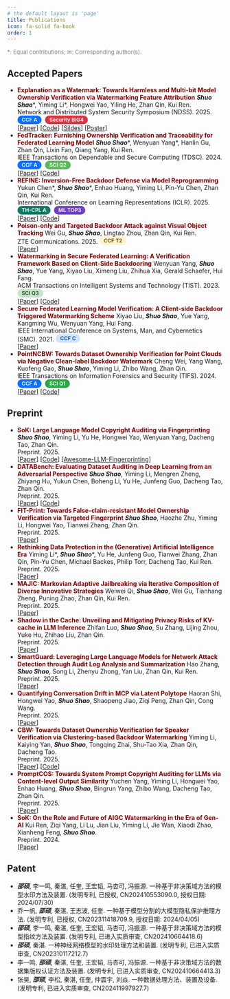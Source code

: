 ```yaml
---
# the default layout is 'page'
title: Publications
icon: fa-solid fa-book
order: 1
---
```


<style>
/* --- Badge Base Style (FIXED) --- */
.badge {
  display: inline-block;
  padding: 4px 10px;
  font-size: 12px;
  font-weight: 600;
  line-height: 1;
  text-align: center;
  white-space: nowrap;
  vertical-align: text-bottom; /* 修正了垂直对齐问题 */
  border-radius: 12px;
  margin-right: 4px;
}

/* --- SCI Series (Green Palette) --- */
.badge.sci-q1 { color: #fff; background-color: #28a745; } /* Q1: 卓越绿 */
.badge.sci-q2 { color: #fff; background-color: #5cb85c; } /* Q2: 健康绿 */
.badge.sci-q3 { color: #1e4620; background-color: #c8e6c9; } /* Q3: 清新绿 */
.badge.sci-q4 { color: #385e3a; background-color: #e8f5e9; } /* Q4: 淡雅绿 */

/* --- CCF Series (Blue Palette) --- */
.badge.ccf-a { color: #fff; background-color: #0d6efd; } /* A: 权威蓝 */
.badge.ccf-b { color: #fff; background-color: #3d8bfd; } /* B: 专业蓝 */
.badge.ccf-c { color: #014a99; background-color: #cfe2ff; } /* C: 清爽蓝 */

/* --- CCF-T Series (Orange/Yellow Palette) --- */
.badge.ccf-t1 { color: #fff; background-color: #fd7e14; } /* T1: 活力橙 */
.badge.ccf-t2 { color: #664d03; background-color: #fff3cd; } /* T2: 明亮黄 */
.badge.ccf-t3 { color: #614d2a; background-color: #fff9e8; } /* T3: 柔和杏 */

/* --- Special Recognition Series --- */
.badge.ml-top3 { color: #fff; background-color: #6f42c1; } /* ML TOP3: 创新紫 */
.badge.sec-big4 { color: #fff; background-color: #dc3545; } /* Security BIG4: 安全红 */

/* --- TH-CPL Series (Teal Palette) --- NEW! --- */
/* A (vs CCF-A): 深青色 - 现代、沉稳 */
.badge.th-cpl-a {
  color: #fff;
  background-color: #117A65;
}
/* B (vs CCF-B): 明青色 - 专业、清晰 */
.badge.th-cpl-b {
  color: #fff;
  background-color: #16A085;
}
</style>

<span style="color: gray;font-size: small;">*: Equal contributions; &#9993;: Corresponding author(s).</span>

## Accepted Papers 

- <font color=Maroon><b>Explanation as a Watermark: Towards Harmless and Multi-bit Model Ownership Verification via Watermarking Feature Attribution</b></font>
  ***Shuo Shao***\*, Yiming Li\*, Hongwei Yao, Yiling He, Zhan Qin, Kui Ren.<br>
  Network and Distributed System Security Symposium (NDSS). 2025. <span class="badge ccf-a">CCF A</span> <span class="badge sec-big4">Security BIG4</span><br>
  [[Paper](https://arxiv.org/abs/2405.04825)] [[Code](https://github.com/shaoshuo-ss/EaaW)] [[Sildes](https://drive.google.com/file/d/1_xFE_Hrd63RO6FnS6-iLNZqEfi8LWN8b/view?usp=sharing)] [[Poster](https://drive.google.com/file/d/10yvkP86sH16ELQSW3oCnRkQNGRrYx64Y/view?usp=sharing)]
- <font color=Maroon><b>FedTracker: Furnishing Ownership Verification and Traceability for Federated Learning Model</b></font>
  ***Shuo Shao***\*, Wenyuan Yang\*, Hanlin Gu, Zhan Qin, Lixin Fan, Qiang Yang, Kui Ren.<br>
  IEEE Transactions on Dependable and Secure Computing (TDSC). 2024. <span class="badge ccf-a">CCF A</span> <span class="badge sci-q2">SCI Q2</span><br>
  [[Paper](https://ieeexplore.ieee.org/document/10504977)] [[Code](https://github.com/shaoshuo-ss/FedTracker)]
- <font color=Maroon><b>REFINE: Inversion-Free Backdoor Defense via Model Reprogramming</b></font>
  Yukun Chen\*, ***Shuo Shao***\*, Enhao Huang, Yiming Li, Pin-Yu Chen, Zhan Qin, Kui Ren.<br>
  International Conference on Learning Representations (ICLR). 2025. <span class="badge th-cpl-a">TH-CPL A</span> <span class="badge ml-top3">ML TOP3</span><br>
  [[Paper](https://arxiv.org/abs/2502.18508)] [[Code](https://github.com/WhitolfChen/REFINE)]
- <font color=Maroon><b>Poison-only and Targeted Backdoor Attack against Visual Object Tracking</b></font>
  Wei Gu, ***Shuo Shao***, Lingtao Zhou, Zhan Qin, Kui Ren.<br>
  ZTE Communications. 2025. <span class="badge ccf-t2">CCF T2</span><br>
  [[Paper](https://zte.magtechjournal.com/EN/10.12142/ZTECOM.202503002#1)]
- <font color=Maroon><b>Watermarking in Secure Federated Learning: A Verification Framework Based on Client-Side Backdooring</b></font>
  Wenyuan Yang, ***Shuo Shao***, Yue Yang, Xiyao Liu, Ximeng Liu, Zhihua Xia, Gerald Schaefer, Hui Fang.<br>
  ACM Transactions on Intelligent Systems and Technology (TIST). 2023. <span class="badge sci-q3">SCI Q3</span><br>
  [[Paper](https://dl.acm.org/doi/full/10.1145/3630636)] [[Code](https://github.com/shaoshuo-ss/Watermark-Secure-FL)]
- <font color=Maroon><b>Secure Federated Learning Model Verification: A Client-side Backdoor Triggered Watermarking Scheme</b></font>
  Xiyao Liu, ***Shuo Shao***, Yue Yang, Kangming Wu, Wenyuan Yang, Hui Fang.<br>
  IEEE International Conference on Systems, Man, and Cybernetics (SMC). 2021. <span class="badge ccf-c">CCF C</span><br>
  [[Paper](https://ieeexplore.ieee.org/abstract/document/9658998/)]
- <font color=Maroon><b>PointNCBW: Towards Dataset Ownership Verification for Point Clouds via Negative Clean-label Backdoor Watermark</b></font>
  Cheng Wei, Yang Wang, Kuofeng Gao, ***Shuo Shao***, Yiming Li, Zhibo Wang, Zhan Qin.<br>
  IEEE Transactions on Information Forensics and Security (TIFS). 2024. <span class="badge ccf-a">CCF A</span> <span class="badge sci-q1">SCI Q1</span><br>
  [[Paper](https://ieeexplore.ieee.org/abstract/document/10745757)] [[Code](https://github.com/weic0810/PointNCBW)]

## Preprint

- <font color=Maroon><b>SoK: Large Language Model Copyright Auditing via Fingerprinting</b></font>
  ***Shuo Shao***, Yiming Li, Yu He, Hongwei Yao, Wenyuan Yang, Dacheng Tao, Zhan Qin.<br>
  Preprint. 2025.<br>
  [[Paper](https://arxiv.org/abs/2508.19843)] [[Code](https://github.com/shaoshuo-ss/LeaFBench)] [[Awesome-LLM-Fingerprinting](https://github.com/shaoshuo-ss/Awesome-LLM-Fingerprinting)]
- <font color=Maroon><b>DATABench: Evaluating Dataset Auditing in Deep Learning from an Adversarial Perspective</b></font>
  ***Shuo Shao***, Yiming Li, Mengren Zheng, Zhiyang Hu, Yukun Chen, Boheng Li, Yu He, Junfeng Guo, Dacheng Tao, Zhan Qin.<br>
  Preprint. 2025.<br>
  [[Paper](https://arxiv.org/abs/2507.05622)] [[Code](https://github.com/shaoshuo-ss/DATABench)]
- <font color=Maroon><b>FIT-Print: Towards False-claim-resistant Model Ownership Verification via Targeted Fingerprint</b></font>
  ***Shuo Shao***, Haozhe Zhu, Yiming Li, Hongwei Yao, Tianwei Zhang, Zhan Qin.<br>
  Preprint. 2025.<br>
  [[Paper](https://arxiv.org/abs/2501.15509)]
- <font color=Maroon><b>Rethinking Data Protection in the (Generative) Artificial Intelligence Era</b></font>
  Yiming Li\*, ***Shuo Shao***\*, Yu He, Junfeng Guo, Tianwei Zhang, Zhan Qin, Pin-Yu Chen, Michael Backes, Philip Torr, Dacheng Tao, Kui Ren.<br>
  Preprint. 2025.<br>
  [[Paper](https://arxiv.org/abs/2507.03034)]
- <font color=Maroon><b>MAJIC: Markovian Adaptive Jailbreaking via Iterative Composition of Diverse Innovative Strategies</b></font>
  Weiwei Qi, ***Shuo Shao***, Wei Gu, Tianhang Zheng, Puning Zhao, Zhan Qin, Kui Ren.<br>
  Preprint. 2025.<br>
  [[Paper](https://arxiv.org/abs/2508.13048)]
- <font color=Maroon><b>Shadow in the Cache: Unveiling and Mitigating Privacy Risks of KV-cache in LLM Inference</b></font>
  Zhifan Luo, ***Shuo Shao***, Su Zhang, Lijing Zhou, Yuke Hu, Zhihao Liu, Zhan Qin.<br>
  Preprint. 2025.<br>
  [[Paper](https://arxiv.org/abs/2508.09442)]
- <font color=Maroon><b>SmartGuard: Leveraging Large Language Models for Network Attack Detection through Audit Log Analysis and Summarization</b></font>
  Hao Zhang, ***Shuo Shao***, Song Li, Zhenyu Zhong, Yan Liu, Zhan Qin, Kui Ren.<br>
  Preprint. 2025.<br>
  [[Paper](https://arxiv.org/abs/2506.16981)]
- <font color=Maroon><b>Quantifying Conversation Drift in MCP via Latent Polytope</b></font>
  Haoran Shi, Hongwei Yao, ***Shuo Shao***, Shaopeng Jiao, Ziqi Peng, Zhan Qin, Cong Wang.<br>
  Preprint. 2025.<br>
  [[Paper](https://arxiv.org/abs/2508.06418)]
- <font color=Maroon><b>CBW: Towards Dataset Ownership Verification for Speaker Verification via Clustering-based Backdoor Watermarking</b></font>
  Yiming Li, Kaiying Yan, ***Shuo Shao***, Tongqing Zhai, Shu-Tao Xia, Zhan Qin, Dacheng Tao.<br>
  Preprint. 2025.<br>
  [[Paper](https://arxiv.org/abs/2503.05794)] [[Code](https://github.com/Radiant0726/CBW)]
- <font color=Maroon><b>PromptCOS: Towards System Prompt Copyright Auditing for LLMs via Content-level Output Similarity</b></font>
  Yuchen Yang, Yiming Li, Hongwei Yao, Enhao Huang, ***Shuo Shao***, Bingrun Yang, Zhibo Wang, Dacheng Tao, Zhan Qin.<br>
  Preprint. 2025.<br>
  [[Paper](https://arxiv.org/abs/2509.03117)]
- <font color=Maroon><b>SoK: On the Role and Future of AIGC Watermarking in the Era of Gen-AI</b></font>
  Kui Ren, Ziqi Yang, Li Lu, Jian Liu, Yiming Li, Jie Wan, Xiaodi Zhao, Xianheng Feng, ***Shuo Shao***.<br>
  Preprint. 2024.<br>
  [[Paper](https://arxiv.org/abs/2411.11478)]

## Patent

- ***邵硕***, 李一鸣, 秦湛, 任奎, 王宏韬, 马杏可, 冯振源. 一种基于非决策域方法的模型水印方法及装置. (发明专利, 已授权, CN202410553090.0, 授权日期: 2024/07/30)
- 乔一帆, ***邵硕***, 秦湛, 王志波, 任奎. 一种基于模型分割的大模型隐私保护推理方法. (发明专利, 已授权, CN202311418709.9, 授权日期: 2024/04/05)
- ***邵硕***, 李一鸣, 秦湛, 任奎, 王宏韬, 马杏可, 冯振源. 一种基于非决策域方法的模型指纹方法及装置. (发明专利, 已进入实质审查, CN202410664418.6)
- ***邵硕***, 秦湛. 一种神经网络模型的水印处理方法和装置. (发明专利, 已进入实质审查, CN202310117212.7)
- 李一鸣, ***邵硕***, 秦湛, 任奎, 王宏韬, 马杏可, 冯振源. 一种基于非决策域方法的数据集版权认证方法及装置. (发明专利, 已进入实质审查, CN202410664413.3)
- 张昊, ***邵硕***, 李松, 秦湛, 任奎, 仲震宇, 刘焱. 一种数据处理方法、装置及设备. (发明专利, 已进入实质审查, CN202411997927.7)
